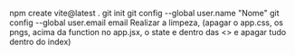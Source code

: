 npm create vite@latest .
git init
git config --global user.name "Nome"
git config --global user.email email
Realizar a limpeza, (apagar o app.css, os pngs, acima da function no app.jsx, o state e dentro das <> e apagar tudo dentro do index)

